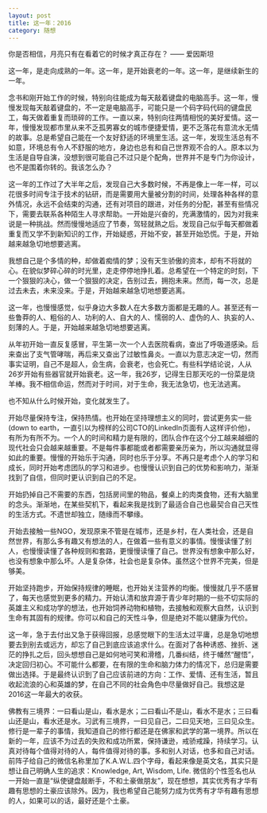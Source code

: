 ```yaml
---
layout: post
title: 这一年：2016
category: 随想
---
```

你是否相信，月亮只有在看着它的时候才真正存在？ —— 爱因斯坦

这一年，是走向成熟的一年。这一年，是开始衰老的一年。这一年，是继续新生的一年。

念书和刚开始工作的时候，特别向往能成为每天敲着键盘的电脑高手。这一年，慢慢发现每天敲着键盘的，不一定是电脑高手，可能只是一个码字码代码的键盘民工，每天做着重复而琐碎的工作。一直以来，特别向往两情相悦的美好爱情。这一年，慢慢发现都市里从来不乏孤男寡女的城市便捷爱情，更不乏落花有意流水无情的故事。总是希望自己能在一个友好舒适的环境里生活。这一年，发现生活总有不如意，环境总有令人不舒服的地方，身边也总有和自己世界观不合的人。原本以为生活是自导自演，没想到很可能自己不过只是个配角，世界并不是专门为你设计，也不是围着你转的。我该怎么办？

这一年的工作过了大半年之后，发现自己大多数时候，不再是像上一年一样，可以花很多时间专注于技术的钻研，而是需要用大量被分割的时间，处理各种各样的意外情况，永远不会结束的沟通，还有对项目的跟进，对任务的分配，甚至有些情况下，需要去联系各种陌生人寻求帮助。一开始是兴奋的，充满激情的，因为对我来说是一种挑战。然而慢慢地适应了节奏，驾轻就熟之后。发现自己似乎每天都做着重复而又学不到新知识的工作，开始疑惑，开始不安，甚至开始恐慌。于是，开始越来越急切地想要逃离。

我想自己是个多情的种，却做着痴情的梦；没有天生骄傲的资本，却有不将就的心。在貌似梦碎心碎的时光里，走走停停地挣扎着。总希望在一个特定的时刻，下一个狠狠的决心，做一个狠狠的决定，告别过去，拥抱未来。然而，每一次，总是过去未去，未来没来。于是，开始越来越急切地想要逃离。

这一年，也慢慢感觉，似乎身边大多数人在大多数方面都是无趣的人。甚至还有一些鲁莽的人、粗俗的人、功利的人、自大的人、懦弱的人、虚伪的人、执妄的人、刻薄的人。于是，开始越来越急切地想要逃离。

从年初开始一直反复感冒，平生第一次一个人去医院看病，查出了呼吸道感染。后来查出了支气管哮喘，再后来又查出了过敏性鼻炎。一直以为意志决定一切，然而事实证明，自己不是超人，会生病，会衰老，也会死亡。有些科学结论说，人从26岁开始有些器官就开始衰老。这一年，我26岁，记得生日那天吃的一份菜是烧羊棒。我不相信命运，然而对于时间，对于生命，我无法急切，也无法逃离。

也不知从什么时候开始，变化就发生了。

开始尽量保持专注，保持热情。也开始在坚持理想主义的同时，尝试更务实一些 (down to earth，一直引以为榜样的公司CTO的LinkedIn页面有人这样评价他)，有所为有所不为。一个人的时间和精力是有限的，团队合作在这个分工越来越细的现代社会只会越来越重要。不是每件事都能或者都需要亲历亲为，所以沟通就显得如此的重要。慢慢的开始乐于沟通，同时也乐于分享。不再只是考虑个人的学习和成长，同时开始考虑团队的学习和进步。也慢慢认识到自己的优势和影响力，渐渐找到了自信，但同时更认识到自己的不足。

开始扔掉自己不需要的东西，包括房间里的物品，餐桌上的肉类食物，还有大脑里的念头。渐渐地，在某些契机下，看起来我是找到了最适合自己也最契合自己天性的生活方式。不遗世却独立，随缘而不攀缘。

开始去接触一些NGO，发现原来不管是在城市，还是乡村，在人类社会，还是自然世界，有那么多有趣又有想法的人，在做着一些有意义的事情。慢慢读懂了别人，也慢慢读懂了各种规则和套路，更慢慢读懂了自己。世界没有想象中那么好，也没有想象中那么坏。人是复杂体，社会也是复杂体。虽然这个世界不完美，但是够美。

开始坚持跑步，开始保持规律的睡眠，也开始关注营养的均衡。慢慢就几乎不感冒了，每天也感觉到更多的精力。开始认清和放弃源于青少年时期的一些不切实际的英雄主义和成功学的想法，也开始饲养动物和植物，去接触和观察大自然，认识到生命有其固有的规律。你可以和自己的天性斗争，但是绝对不能以健康为代价。

这一年，急于去付出又急于获得回报，总感觉眼下的生活太过平庸，总是急切地想要去到别去或远方，却忘了自己到底应该追求什么。在面对了各种诱惑、挫折、迷茫的挣扎之后，回头想想自己是如何地可笑和滑稽，几番纠结，终于幡然“醒悟”，决定回归初心。不可能什么都要，在有限的生命和脑力体力的情况下，总归是需要做出选择。于是最终认识到了自己应该前进的方向：工作、爱情、还有生活，暂且收起流浪的心和英雄的梦，在自己不同的社会角色中尽量做好自己。我想这是2016这一年最大的收获。

佛教有三境界：一曰看山是山，看水是水；二曰看山不是山，看水不是水；三曰看山还是山，看水还是水。习武有三境界，一曰见自己，二曰见天地，三曰见众生。修行是一辈子的事情，我知道自己的修行都还是在佛家和武学的第一境界。所以在新的一年，应该不为过去的失败和成功所累，保持谦逊，戒骄戒躁，持续学习。认真对待每个值得对待的人，每件值得对待的事。多和别人对话，也多和自己对话。前阵子给自己的微信名称里加了K.A.W.L.四个字母，看起来像是英文名，其实只是想让自己明确人生的追求：Knowledge, Art, Wisdom, Life. 微信的个性签名也从一开始一直是“纵使键盘敲断手，不和土豪做朋友”，现在想想，其实优秀有才华有趣有思想的土豪应该除外。因为，我也希望自己能努力成为优秀有才华有趣有思想的人，如果可以的话，最好还是个土豪。
